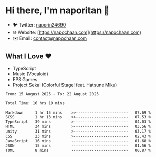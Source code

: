 # Hi there, I'm naporitan 👋

- 🐦 Twitter: [naporin24690](https://twitter.com/naporin24690)
- 🌐 Website: [https://napochaan.com](https://napochaan.com)
- ✉️ Email: [contact@napochaan.com](mailto:contact@napochaan.com)

## What I Love ❤️
- TypeScript
- Music (Vocaloid)
- FPS Games
- Project Sekai (Colorful Stage! feat. Hatsune Miku)

<!--START_SECTION:waka-->

```txt
From: 15 August 2025 - To: 22 August 2025

Total Time: 16 hrs 19 mins

Markdown     1 hr 15 mins    >>-----------------------   07.69 %
SCSS         1 hr 13 mins    >>-----------------------   07.53 %
TypeScript   39 mins         >------------------------   04.03 %
HTML         34 mins         >------------------------   03.56 %
unity        31 mins         >------------------------   03.17 %
CSS          23 mins         >------------------------   02.43 %
JavaScript   16 mins         -------------------------   01.68 %
JSON         15 mins         -------------------------   01.56 %
TOML         8 mins          -------------------------   00.87 %
```

<!--END_SECTION:waka-->

